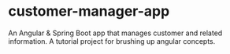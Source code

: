 # customer-manager-app
An Angular & Spring Boot app that manages customer and related information. A tutorial project for brushing up angular concepts.
